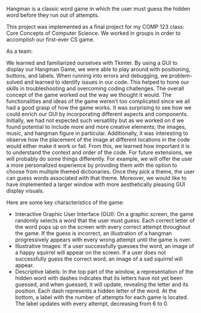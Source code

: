 Hangman is a classic word game in which the user must guess the hidden word before they run out of attempts.

This project was implemented as a final project for my COMP 123 class: Core Concepts of Computer Science. 
We worked in groups in order to accomplish our first-ever CS game.

As a team:

We learned and familiarized ourselves with Tkinter. By using a GUI to display our Hangman Game, we were able to play around with positioning, buttons, and labels. 
When running into errors and debugging, we problem-solved and learned to identify issues in our code. This helped to hone our skills in troubleshooting and overcoming coding challenges. 
The overall concept of the game worked out the way we thought it would. The functionalities and ideas of the game weren’t too complicated since we all had a good grasp of how the game works. 
It was surprising to see how we could enrich our GUI by incorporating different aspects and components. Initially, we had not expected such versatility but as we worked on it we found 
potential to include more and more creative elements; the images, music, and hangman figure in particular. Additionally, it was interesting to observe how the placement of the image at different 
locations in the code would either make it work or fail. From this, we learned how important it is to understand the context and order of the code. For future extensions, we will probably do some things differently. 
For example, we will offer the user a more personalized experience by providing them with the option to choose from multiple themed dictionaries. Once they pick a theme, the user can guess words associated 
with that theme. Moreover, we would like to have implemented a larger window with more aesthetically pleasing GUI display visuals.

Here are some key characteristics of the game: 

- Interactive Graphic User Interface (GUI): On a graphic screen, the game randomly selects a word that the user must guess. Each correct letter of the word pops up on the screen with every correct attempt throughout the game. If the guess is incorrect, an illustration of a hangman progressively appears with every wrong attempt until the game is over. 
- Illustrative Images: If a user successfully guesses the word, an image of a happy squirrel will appear on the screen. If a user does not successfully guess the correct word, an image of a sad squirrel will appear. 
- Descriptive labels: In the top part of the window, a representation of the hidden word with dashes indicates that its letters have not yet been guessed, and when guessed, it will update, revealing the letter and its position. Each dash represents a hidden letter of the word. At the bottom, a label with the number of attempts for each game is located. The label updates with every attempt, decreasing from 6 to 0. 
